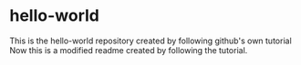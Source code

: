 # hello-world
This is the hello-world repository created by following github's own tutorial
Now this is a modified readme created by following the tutorial.
